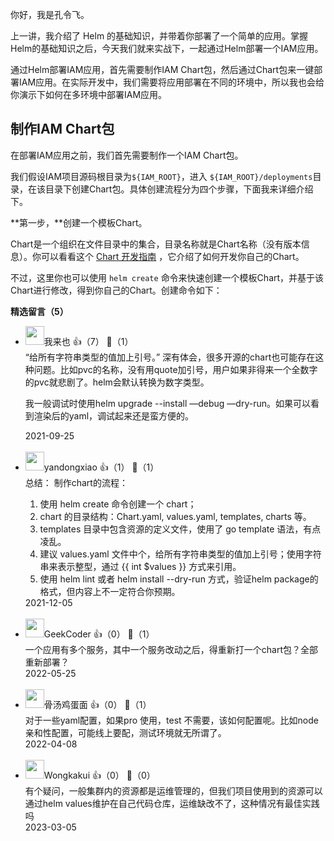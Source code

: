 你好，我是孔令飞。

上一讲，我介绍了 Helm 的基础知识，并带着你部署了一个简单的应用。掌握Helm的基础知识之后，今天我们就来实战下，一起通过Helm部署一个IAM应用。

通过Helm部署IAM应用，首先需要制作IAM Chart包，然后通过Chart包来一键部署IAM应用。在实际开发中，我们需要将应用部署在不同的环境中，所以我也会给你演示下如何在多环境中部署IAM应用。

## 制作IAM Chart包

在部署IAM应用之前，我们首先需要制作一个IAM Chart包。

我们假设IAM项目源码根目录为`${IAM_ROOT}`，进入 `${IAM_ROOT}/deployments`目录，在该目录下创建Chart包。具体创建流程分为四个步骤，下面我来详细介绍下。

**第一步，**创建一个模板Chart。

Chart是一个组织在文件目录中的集合，目录名称就是Chart名称（没有版本信息）。你可以看看这个 [Chart 开发指南](https://helm.sh/zh/docs/topics/charts) ，它介绍了如何开发你自己的Chart。

不过，这里你也可以使用 `helm create` 命令来快速创建一个模板Chart，并基于该Chart进行修改，得到你自己的Chart。创建命令如下：
<div><strong>精选留言（5）</strong></div><ul>
<li><img src="https://static001.geekbang.org/account/avatar/00/12/64/05/6989dce6.jpg" width="30px"><span>我来也</span> 👍（7） 💬（1）<div>“给所有字符串类型的值加上引号。”
深有体会，很多开源的chart也可能存在这种问题。比如pvc的名称，没有用quote加引号，用户如果非得来一个全数字的pvc就悲剧了。helm会默认转换为数字类型。

我一般调试时使用helm upgrade --install —debug —dry-run。如果可以看到渲染后的yaml，调试起来还是蛮方便的。</div>2021-09-25</li><br/><li><img src="https://static001.geekbang.org/account/avatar/00/0f/87/64/3882d90d.jpg" width="30px"><span>yandongxiao</span> 👍（1） 💬（1）<div>总结：
制作chart的流程：
1. 使用 helm create 命令创建一个 chart；
2. chart 的目录结构：Chart.yaml, values.yaml, templates, charts 等。
3. templates 目录中包含资源的定义文件，使用了 go template 语法，有点凌乱。
4. 建议 values.yaml 文件中个，给所有字符串类型的值加上引号；使用字符串来表示整型，通过 {{ int $values }} 方式来引用。
5. 使用 helm lint 或者 helm install --dry-run 方式，验证helm package的格式，但内容上不一定符合你预期。</div>2021-12-05</li><br/><li><img src="" width="30px"><span>GeekCoder</span> 👍（0） 💬（1）<div>一个应用有多个服务，其中一个服务改动之后，得重新打一个chart包？全部重新部署？</div>2022-05-25</li><br/><li><img src="https://static001.geekbang.org/account/avatar/00/10/05/92/b609f7e3.jpg" width="30px"><span>骨汤鸡蛋面</span> 👍（0） 💬（1）<div>对于一些yaml配置，如果pro 使用，test 不需要，该如何配置呢。比如node 亲和性配置，可能线上要配，测试环境就无所谓了。</div>2022-04-08</li><br/><li><img src="https://static001.geekbang.org/account/avatar/00/1f/30/5b/82e3952c.jpg" width="30px"><span>Wongkakui</span> 👍（0） 💬（0）<div>有个疑问，一般集群内的资源都是运维管理的，但我们项目使用到的资源可以通过helm values维护在自己代码仓库，运维缺改不了，这种情况有最佳实践吗</div>2023-03-05</li><br/>
</ul>